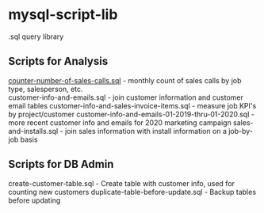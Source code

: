 # mysql-script-lib
.sql query library  

## Scripts for Analysis
<a href='https://github.com/jkstill/oracle-script-lib/blob/master/sql/profile_from_awr.sql'>counter-number-of-sales-calls.sql</a> - monthly count of sales calls by job type, salesperson, etc.  
customer-info-and-emails.sql - join customer information and customer email tables
customer-info-and-sales-invoice-items.sql - measure job KPI's by project/customer
customer-info-and-emails-01-2019-thru-01-2020.sql - more recent customer info and emails for 2020 marketing campaign
sales-and-installs.sql - join sales information with install information on a job-by-job basis

## Scripts for DB Admin
create-customer-table.sql - Create table with customer info, used for counting new customers
duplicate-table-before-update.sql - Backup tables before updating
